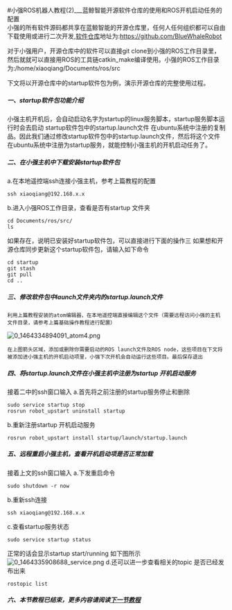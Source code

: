 #小强ROS机器人教程(2)___蓝鲸智能开源软件仓库的使用和ROS开机启动任务的配置<br>
小强的所有软件源码都共享在蓝鲸智能的开源仓库里，任何人任何组织都可以自由下载使用或进行二次开发,[软件仓库](https://github.com/BlueWhaleRobot)地址为:https://github.com/BlueWhaleRobot

对于小强用户，开源仓库中的软件可以直接git clone到小强的ROS工作目录里，然后就就可以直接用ROS的工具链catkin_make编译使用。小强的ROS工作目录为:/home/xiaoqiang/Documents/ros/src

下文将以开源仓库中的startup软件包为例，演示开源仓库的完整使用过程。
##### 一、startup软件包功能介绍
小强主机开机后，会自动启动名字为startup的linux服务脚本，startup服务脚本运行时会去启动 startup软件包中的startup.launch文件 在ubuntu系统中注册的复制品。因此我们通过修改startup软件包中的startup.launch文件，然后将这个文件在ubuntu系统中注册为startup服务，就能控制小强主机的开机启动任务了。
##### 二、在小强主机中下载安装startup软件包
a.在本地遥控端ssh连接小强主机，参考上篇教程的配置
```
ssh xiaoqiang@192.168.x.x 
```
b.进入小强ROS工作目录，查看是否有startup 文件夹
```
cd Documents/ros/src/
ls
```
如果存在，说明已安装好startup软件包，可以直接进行下面的操作三
如果想和开源仓库同步更新这个startup软件包，请输入如下命令
```
cd startup
git stash
git pull
cd ..
```
##### 三、修改软件包中launch文件夹内的startup.launch文件
```
利用上篇教程安装的atom编辑器，在本地遥控端直接编辑这个文件（需要远程访问小强的主机文件目录，请参考上篇基础操作教程进行配置）
```
![0_1464334894091_atom4.png](/uploads/files/1464334914208-atom4.png) 
```
在上图箭头区域，添加或删除你需要启动的ROS launch文件及ROS node，这些项目在下文将被添加进小强主机的开机启动项里，小强下次开机会自动运行这些项目。最后保存退出
```
##### 四、将startup.launch文件在小强主机中注册为startup 开机启动服务

接着二中的ssh窗口输入
a.首先将之前注册的startup服务停止和删除
```
sudo service startup stop
rosrun robot_upstart uninstall startup
``` 
b.重新注册startup 开机启动服务
```
rosrun robot_upstart install startup/launch/startup.launch
```
##### 五、远程重启小强主机，查看开机启动项是否正常加载
接着上文的ssh窗口输入
a.下发重启命令
```
sudo shutdown -r now 
```
b.重新ssh连接
```
ssh xiaoqiang@192.168.x.x
```
c.查看startup服务状态
```
sudo service startup status
```
正常的话会显示startup start/running 如下图所示
![0_1464335908688_service.png](/uploads/files/1464335928763-service.png) 
d.还可以进一步查看相关的topic 是否已经发布出来
```
rostopic list
```
##### 六、本节教程已结束，更多内容请阅读[下一节教程](http://community.bwbot.org/topic/24/%E5%B0%8F%E5%BC%BAros%E6%9C%BA%E5%99%A8%E4%BA%BA%E6%95%99%E7%A8%8B-3-___%E5%9C%A8rviz%E4%B8%AD%E6%98%BE%E7%A4%BA%E5%B0%8F%E5%BC%BA%E6%9C%BA%E5%99%A8%E4%BA%BA%E6%A8%A1%E5%9E%8B)